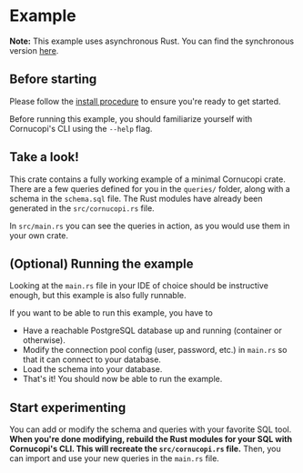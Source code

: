 # Example
**Note:** This example uses asynchronous Rust. You can find the synchronous version [here](../basic_sync/README.md).

## Before starting
Please follow the [install procedure](../../README.md#install) to ensure
you're ready to get started.

Before running this example, you should familiarize yourself with
Cornucopi's CLI using the `--help` flag.

## Take a look!
This crate contains a fully working example of a minimal Cornucopi crate.
There are a few queries defined for you in the `queries/` folder, along with a
schema in the `schema.sql` file. The Rust modules have already been generated in the
`src/cornucopi.rs` file.

In `src/main.rs` you can see the queries in action, as you would use them in your own crate.

## (Optional) Running the example
Looking at the `main.rs` file in your IDE of choice should be instructive enough,
but this example is also fully runnable.

If you want to be able to run this example, you have to

- Have a reachable PostgreSQL database up and running (container or otherwise).
- Modify the connection pool config (user, password, etc.) in `main.rs` so that
  it can connect to your database.
- Load the schema into your database.
- That's it! You should now be able to run the example.

## Start experimenting
You can add or modify the schema and queries with your favorite SQL tool.
**When you're done modifying, rebuild the Rust modules for your SQL
with Cornucopi's CLI. This will recreate the `src/cornucopi.rs` file.**
Then, you can import and use your new queries in the `main.rs` file.
